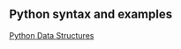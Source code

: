 ## Python syntax and examples
[Python Data Structures](https://github.com/shakhscode/Python_to_Som/tree/main/python_data_structures#data-structures-in-python)
